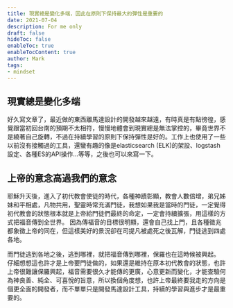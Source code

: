 ```yaml
---
title: 現實總是變化多端，因此在原則下保持最大的彈性是重要的
date: 2021-07-04
description: For me only
draft: false
hideToc: false
enableToc: true
enableTocContent: true
author: Mark
tags:
- mindset
---
```


## 現實總是變化多端

好久寫文章了，最近做的東西離馬達設計的開發越來越遠，有時真是有點徬徨，感覺跟當初回台南的預期不太相符，慢慢地體會到現實總是無法掌控的，畢竟世界不是繞著自己旋轉，不過在持續學習的原則下保持彈性是好的。工作上也使用了一些以前沒有接觸過的工具，還蠻有趣的像是elasticsearch (ELK)的架設、logstash設定、各種ES的API操作...等等，之後也可以來寫一下。

## 上帝的意念高過我們的意念

耶穌升天後，進入了初代教會使徒的時代，各種神蹟彰顯，教會人數倍增，弟兄姊妹和平相處，凡物共用，聖靈時常充滿門徒，我想如果我是當時的門徒，一定覺得初代教會的狀態根本就是上帝給門徒們最終的命定，一定會持續擴張，用這樣的方式把福音傳到全世界。 因為傳福音的目標很明顯，還會自己找上門，且各種徵兆都象徵上帝的同在，但這樣美好的景況卻在司提凡被處死之後瓦解，門徒逃到四處各地。

而門徒逃到各地之後，逃到哪裡，就把福音傳到哪裡，保羅也在這時候被興起。 仔細想想這也許才是上帝要門徒做的，如果還是維持在原本初代教會的狀態，也許上帝很難讓保羅興起，福音需要很久才能傳的更廣，心意更新而變化，才能查驗何為神良善、純全、可喜悅的旨意，所以換個角度想，也許上帝最終要我走的方向是個更全面的開發者，而不單單只是開發馬達設計工具，持續的學習與進步才是最重要的。
